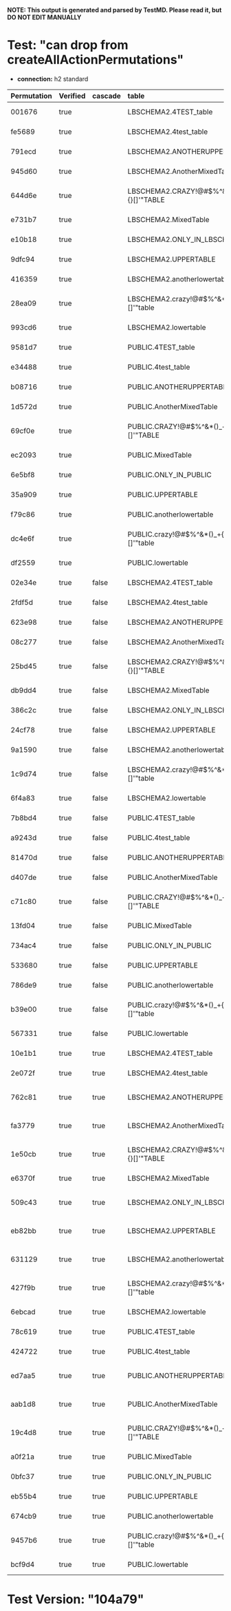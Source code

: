 **NOTE: This output is generated and parsed by TestMD. Please read it, but DO NOT EDIT MANUALLY**

# Test: "can drop from createAllActionPermutations" #

- **connection:** h2 standard

| Permutation | Verified | cascade | table                                   | OPERATIONS
| :---------- | :------- | :------ | :-------------------------------------- | :------
| 001676      | true     |         | LBSCHEMA2.4TEST_table                   | **plan**: DROP TABLE "LBSCHEMA2"."4TEST_table"
| fe5689      | true     |         | LBSCHEMA2.4test_table                   | **plan**: DROP TABLE "LBSCHEMA2"."4test_table"
| 791ecd      | true     |         | LBSCHEMA2.ANOTHERUPPERTABLE             | **plan**: DROP TABLE "LBSCHEMA2"."ANOTHERUPPERTABLE"
| 945d60      | true     |         | LBSCHEMA2.AnotherMixedTable             | **plan**: DROP TABLE "LBSCHEMA2"."AnotherMixedTable"
| 644d6e      | true     |         | LBSCHEMA2.CRAZY!@#\$%^&*()_+{}[]'"TABLE | **plan**: DROP TABLE "LBSCHEMA2"."CRAZY!@#\$%^&*()_+{}[]'""TABLE"
| e731b7      | true     |         | LBSCHEMA2.MixedTable                    | **plan**: DROP TABLE "LBSCHEMA2"."MixedTable"
| e10b18      | true     |         | LBSCHEMA2.ONLY_IN_LBSCHEMA2             | **plan**: DROP TABLE "LBSCHEMA2"."ONLY_IN_LBSCHEMA2"
| 9dfc94      | true     |         | LBSCHEMA2.UPPERTABLE                    | **plan**: DROP TABLE "LBSCHEMA2"."UPPERTABLE"
| 416359      | true     |         | LBSCHEMA2.anotherlowertable             | **plan**: DROP TABLE "LBSCHEMA2"."anotherlowertable"
| 28ea09      | true     |         | LBSCHEMA2.crazy!@#\$%^&*()_+{}[]'"table | **plan**: DROP TABLE "LBSCHEMA2"."crazy!@#\$%^&*()_+{}[]'""table"
| 993cd6      | true     |         | LBSCHEMA2.lowertable                    | **plan**: DROP TABLE "LBSCHEMA2"."lowertable"
| 9581d7      | true     |         | PUBLIC.4TEST_table                      | **plan**: DROP TABLE "PUBLIC"."4TEST_table"
| e34488      | true     |         | PUBLIC.4test_table                      | **plan**: DROP TABLE "PUBLIC"."4test_table"
| b08716      | true     |         | PUBLIC.ANOTHERUPPERTABLE                | **plan**: DROP TABLE "PUBLIC"."ANOTHERUPPERTABLE"
| 1d572d      | true     |         | PUBLIC.AnotherMixedTable                | **plan**: DROP TABLE "PUBLIC"."AnotherMixedTable"
| 69cf0e      | true     |         | PUBLIC.CRAZY!@#\$%^&*()_+{}[]'"TABLE    | **plan**: DROP TABLE "PUBLIC"."CRAZY!@#\$%^&*()_+{}[]'""TABLE"
| ec2093      | true     |         | PUBLIC.MixedTable                       | **plan**: DROP TABLE "PUBLIC"."MixedTable"
| 6e5bf8      | true     |         | PUBLIC.ONLY_IN_PUBLIC                   | **plan**: DROP TABLE "PUBLIC"."ONLY_IN_PUBLIC"
| 35a909      | true     |         | PUBLIC.UPPERTABLE                       | **plan**: DROP TABLE "PUBLIC"."UPPERTABLE"
| f79c86      | true     |         | PUBLIC.anotherlowertable                | **plan**: DROP TABLE "PUBLIC"."anotherlowertable"
| dc4e6f      | true     |         | PUBLIC.crazy!@#\$%^&*()_+{}[]'"table    | **plan**: DROP TABLE "PUBLIC"."crazy!@#\$%^&*()_+{}[]'""table"
| df2559      | true     |         | PUBLIC.lowertable                       | **plan**: DROP TABLE "PUBLIC"."lowertable"
| 02e34e      | true     | false   | LBSCHEMA2.4TEST_table                   | **plan**: DROP TABLE "LBSCHEMA2"."4TEST_table"
| 2fdf5d      | true     | false   | LBSCHEMA2.4test_table                   | **plan**: DROP TABLE "LBSCHEMA2"."4test_table"
| 623e98      | true     | false   | LBSCHEMA2.ANOTHERUPPERTABLE             | **plan**: DROP TABLE "LBSCHEMA2"."ANOTHERUPPERTABLE"
| 08c277      | true     | false   | LBSCHEMA2.AnotherMixedTable             | **plan**: DROP TABLE "LBSCHEMA2"."AnotherMixedTable"
| 25bd45      | true     | false   | LBSCHEMA2.CRAZY!@#\$%^&*()_+{}[]'"TABLE | **plan**: DROP TABLE "LBSCHEMA2"."CRAZY!@#\$%^&*()_+{}[]'""TABLE"
| db9dd4      | true     | false   | LBSCHEMA2.MixedTable                    | **plan**: DROP TABLE "LBSCHEMA2"."MixedTable"
| 386c2c      | true     | false   | LBSCHEMA2.ONLY_IN_LBSCHEMA2             | **plan**: DROP TABLE "LBSCHEMA2"."ONLY_IN_LBSCHEMA2"
| 24cf78      | true     | false   | LBSCHEMA2.UPPERTABLE                    | **plan**: DROP TABLE "LBSCHEMA2"."UPPERTABLE"
| 9a1590      | true     | false   | LBSCHEMA2.anotherlowertable             | **plan**: DROP TABLE "LBSCHEMA2"."anotherlowertable"
| 1c9d74      | true     | false   | LBSCHEMA2.crazy!@#\$%^&*()_+{}[]'"table | **plan**: DROP TABLE "LBSCHEMA2"."crazy!@#\$%^&*()_+{}[]'""table"
| 6f4a83      | true     | false   | LBSCHEMA2.lowertable                    | **plan**: DROP TABLE "LBSCHEMA2"."lowertable"
| 7b8bd4      | true     | false   | PUBLIC.4TEST_table                      | **plan**: DROP TABLE "PUBLIC"."4TEST_table"
| a9243d      | true     | false   | PUBLIC.4test_table                      | **plan**: DROP TABLE "PUBLIC"."4test_table"
| 81470d      | true     | false   | PUBLIC.ANOTHERUPPERTABLE                | **plan**: DROP TABLE "PUBLIC"."ANOTHERUPPERTABLE"
| d407de      | true     | false   | PUBLIC.AnotherMixedTable                | **plan**: DROP TABLE "PUBLIC"."AnotherMixedTable"
| c71c80      | true     | false   | PUBLIC.CRAZY!@#\$%^&*()_+{}[]'"TABLE    | **plan**: DROP TABLE "PUBLIC"."CRAZY!@#\$%^&*()_+{}[]'""TABLE"
| 13fd04      | true     | false   | PUBLIC.MixedTable                       | **plan**: DROP TABLE "PUBLIC"."MixedTable"
| 734ac4      | true     | false   | PUBLIC.ONLY_IN_PUBLIC                   | **plan**: DROP TABLE "PUBLIC"."ONLY_IN_PUBLIC"
| 533680      | true     | false   | PUBLIC.UPPERTABLE                       | **plan**: DROP TABLE "PUBLIC"."UPPERTABLE"
| 786de9      | true     | false   | PUBLIC.anotherlowertable                | **plan**: DROP TABLE "PUBLIC"."anotherlowertable"
| b39e00      | true     | false   | PUBLIC.crazy!@#\$%^&*()_+{}[]'"table    | **plan**: DROP TABLE "PUBLIC"."crazy!@#\$%^&*()_+{}[]'""table"
| 567331      | true     | false   | PUBLIC.lowertable                       | **plan**: DROP TABLE "PUBLIC"."lowertable"
| 10e1b1      | true     | true    | LBSCHEMA2.4TEST_table                   | **plan**: DROP TABLE "LBSCHEMA2"."4TEST_table" CASCADE
| 2e072f      | true     | true    | LBSCHEMA2.4test_table                   | **plan**: DROP TABLE "LBSCHEMA2"."4test_table" CASCADE
| 762c81      | true     | true    | LBSCHEMA2.ANOTHERUPPERTABLE             | **plan**: DROP TABLE "LBSCHEMA2"."ANOTHERUPPERTABLE" CASCADE
| fa3779      | true     | true    | LBSCHEMA2.AnotherMixedTable             | **plan**: DROP TABLE "LBSCHEMA2"."AnotherMixedTable" CASCADE
| 1e50cb      | true     | true    | LBSCHEMA2.CRAZY!@#\$%^&*()_+{}[]'"TABLE | **plan**: DROP TABLE "LBSCHEMA2"."CRAZY!@#\$%^&*()_+{}[]'""TABLE" CASCADE
| e6370f      | true     | true    | LBSCHEMA2.MixedTable                    | **plan**: DROP TABLE "LBSCHEMA2"."MixedTable" CASCADE
| 509c43      | true     | true    | LBSCHEMA2.ONLY_IN_LBSCHEMA2             | **plan**: DROP TABLE "LBSCHEMA2"."ONLY_IN_LBSCHEMA2" CASCADE
| eb82bb      | true     | true    | LBSCHEMA2.UPPERTABLE                    | **plan**: DROP TABLE "LBSCHEMA2"."UPPERTABLE" CASCADE
| 631129      | true     | true    | LBSCHEMA2.anotherlowertable             | **plan**: DROP TABLE "LBSCHEMA2"."anotherlowertable" CASCADE
| 427f9b      | true     | true    | LBSCHEMA2.crazy!@#\$%^&*()_+{}[]'"table | **plan**: DROP TABLE "LBSCHEMA2"."crazy!@#\$%^&*()_+{}[]'""table" CASCADE
| 6ebcad      | true     | true    | LBSCHEMA2.lowertable                    | **plan**: DROP TABLE "LBSCHEMA2"."lowertable" CASCADE
| 78c619      | true     | true    | PUBLIC.4TEST_table                      | **plan**: DROP TABLE "PUBLIC"."4TEST_table" CASCADE
| 424722      | true     | true    | PUBLIC.4test_table                      | **plan**: DROP TABLE "PUBLIC"."4test_table" CASCADE
| ed7aa5      | true     | true    | PUBLIC.ANOTHERUPPERTABLE                | **plan**: DROP TABLE "PUBLIC"."ANOTHERUPPERTABLE" CASCADE
| aab1d8      | true     | true    | PUBLIC.AnotherMixedTable                | **plan**: DROP TABLE "PUBLIC"."AnotherMixedTable" CASCADE
| 19c4d8      | true     | true    | PUBLIC.CRAZY!@#\$%^&*()_+{}[]'"TABLE    | **plan**: DROP TABLE "PUBLIC"."CRAZY!@#\$%^&*()_+{}[]'""TABLE" CASCADE
| a0f21a      | true     | true    | PUBLIC.MixedTable                       | **plan**: DROP TABLE "PUBLIC"."MixedTable" CASCADE
| 0bfc37      | true     | true    | PUBLIC.ONLY_IN_PUBLIC                   | **plan**: DROP TABLE "PUBLIC"."ONLY_IN_PUBLIC" CASCADE
| eb55b4      | true     | true    | PUBLIC.UPPERTABLE                       | **plan**: DROP TABLE "PUBLIC"."UPPERTABLE" CASCADE
| 674cb9      | true     | true    | PUBLIC.anotherlowertable                | **plan**: DROP TABLE "PUBLIC"."anotherlowertable" CASCADE
| 9457b6      | true     | true    | PUBLIC.crazy!@#\$%^&*()_+{}[]'"table    | **plan**: DROP TABLE "PUBLIC"."crazy!@#\$%^&*()_+{}[]'""table" CASCADE
| bcf9d4      | true     | true    | PUBLIC.lowertable                       | **plan**: DROP TABLE "PUBLIC"."lowertable" CASCADE

# Test Version: "104a79" #